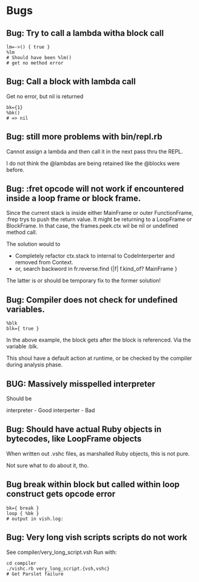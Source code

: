 # Bugs

## Bug: Try to call a lambda witha block call

```
lm=->() { true }
%lm
# Should have been %lm()
# get no method error
```


## Bug: Call a block with lambda call

Get no error, but nil is returned

```
bk={1}
%bk()
# => nil
```

## Bug: still more problems with bin/repl.rb

Cannot assign a lambda and then call it in the
next pass thru the REPL.

I do not think the @lambdas are being retained like the @blocks were before.



## Bug: :fret opcode will not work if encountered inside a loop frame or block frame.

Since the current stack is inside either MainFrame or outer FunctionFrame,
:frep trys to push the return value. It might be returning to a LoopFrame or BlockFrame.
In that case, the frames.peek.ctx wil be nil or undefined method call.

The solution would to 

- Completely refactor ctx.stack to internal to CodeInterperter and removed from Context.
- or, search backword in fr.reverse.find {|f| f.kind_of? MainFrame }

The latter is or should be temporary fix to the former solution!




## Bug: Compiler does not check for undefined variables.

```
%blk
blk={ true }
```

In the above example, the block gets after the block is referenced.
Via the variable :blk.

This shoul have a default action at runtime,
or be checked by the compiler during  analysis phase.


## BUG: Massively misspelled interpreter

Should be 

interpreter - Good
interperter - Bad

## Bug: Should have actual Ruby objects in bytecodes, like LoopFrame objects

When written out .vshc files, as marshalled Ruby objects, this is not pure.

Not sure what to do about it, tho.

## Bug break within block but called within loop construct gets opcode error

```
bk={ break }
loop { %bk }
# output in vish.log:

```


## Bug: Very long vish scripts scripts do not work

See compiler/very_long_script.vsh
Run with:

```
cd compiler
./vishc.rb very_long_script.{vsh,vshc}
# Get Parslet failure
```
